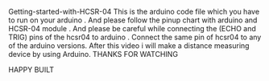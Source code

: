  Getting-started-with-HCSR-04
This is the arduino code file which you have to run on your arduino . And please follow the pinup chart with arduino and HCSR-04 module . 
And please be careful while connecting the (ECHO and TRIG) pins of the hcsr04 to arduino . 
Connect the same pin of hcsr04 to any of the arduino versions. 
After this video i will make a distance measuring device by using Arduino.  THANKS FOR WATCHING

HAPPY BUILT

